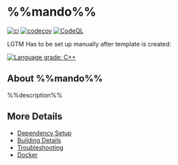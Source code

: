 # %%mando%%

[![ci](https://github.com/%%myorg%%/%%mando%%/actions/workflows/ci.yml/badge.svg)](https://github.com/%%myorg%%/%%mando%%/actions/workflows/ci.yml)
[![codecov](https://codecov.io/gh/%%myorg%%/%%mando%%/branch/main/graph/badge.svg)](https://codecov.io/gh/%%myorg%%/%%mando%%)
[![CodeQL](https://github.com/%%myorg%%/%%mando%%/actions/workflows/codeql-analysis.yml/badge.svg)](https://github.com/%%myorg%%/%%mando%%/actions/workflows/codeql-analysis.yml)

LGTM Has to be set up manually after template is created:

[![Language grade: C++](https://img.shields.io/lgtm/grade/cpp/github/%%myorg%%/%%mando%%)](https://lgtm.com/projects/g/%%myorg%%/%%mando%%/context:cpp)

## About %%mando%%
%%description%%


## More Details

 * [Dependency Setup](README_dependencies.md)
 * [Building Details](README_building.md)
 * [Troubleshooting](README_troubleshooting.md)
 * [Docker](README_docker.md)
